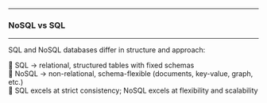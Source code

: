 <br>

---
### NoSQL vs SQL
---

SQL and NoSQL databases differ in structure and approach:

<div class="fullWidthBullet">

🔹 <span class="emphasis">SQL</span> → relational, structured tables with fixed schemas  
🔹 <span class="emphasis">NoSQL</span> → non-relational, schema-flexible (documents, key-value, graph, etc.)  
🔹 SQL excels at strict consistency; NoSQL excels at flexibility and scalability  

</div>
